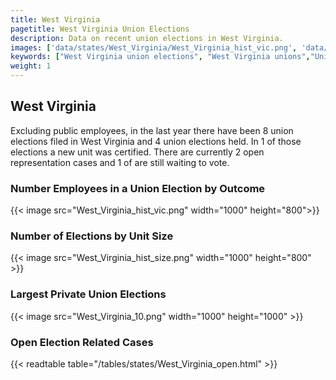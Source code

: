 ```yaml
---
title: West Virginia
pagetitle: West Virginia Union Elections
description: Data on recent union elections in West Virginia.
images: ['data/states/West_Virginia/West_Virginia_hist_vic.png', 'data/states/West_Virginia/West_Virginia_hist_size.png', 'data/states/West_Virginia/West_Virginia_10.png']
keywords: ["West Virginia union elections", "West Virginia unions","Union elections"]
weight: 1
---
```

##  West Virginia

Excluding public employees, in the last year there have been 8 union elections filed in West Virginia and 4 union elections held. In 1 of those elections a new unit was certified. There are currently 2 open representation cases and 1 of are still waiting to vote.

### Number Employees in a Union Election by Outcome
{{< image src="West_Virginia_hist_vic.png" width="1000" height="800">}}

### Number of Elections by Unit Size
{{< image src="West_Virginia_hist_size.png" width="1000" height="800" >}}

### Largest Private Union Elections
{{< image src="West_Virginia_10.png" width="1000" height="1000"  >}}

### Open Election Related Cases
{{< readtable table="/tables/states/West_Virginia_open.html" >}}

